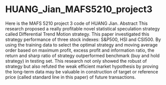 # HUANG_Jian_MAFS5210_project3

Here is the MAFS 5210 project 3 code of HUANG Jian.
Abstract
This research proposed a really profitable novel statistical speculation strategy called Differential Trend Motion strategy. 
This paper investigated this strategy performance of three stock indexes: S&P500, HSI and CSI500. 
By using the training data to select the optimal strategy and moving average order based on maximum profit, 
excess profit and information ratio, the return and sharp ratio of strategy outperformed benchmark (buy and hold strategy) in testing set. 
This research not only showed the robust of strategy but also refuted the weak efficient market hypothesis 
by proving the long-term data may be valuable in construction of target or reference price (called standard line in this paper) 
of future transactions. 
